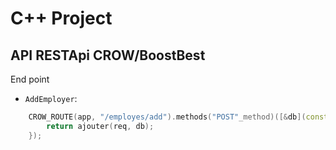 # C++ Project 
## API RESTApi CROW/BoostBest
End point
- `AddEmployer`:
```c++
    CROW_ROUTE(app, "/employes/add").methods("POST"_method)([&db](const crow::request& req) {
        return ajouter(req, db);
    });
```

